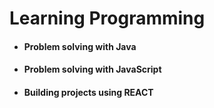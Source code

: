 # Learning Programming

- #### Problem solving with Java
- #### Problem solving with JavaScript
- #### Building projects using REACT

